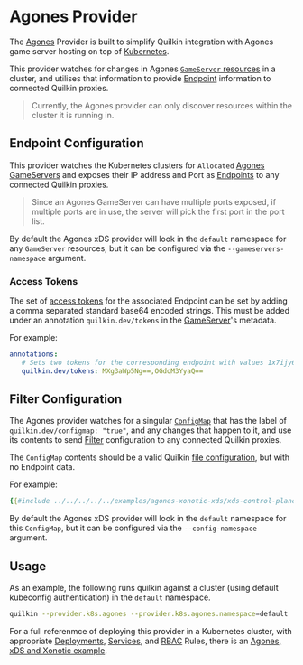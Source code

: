 # Agones Provider

The [Agones] Provider is built to simplify Quilkin integration with Agones
game server hosting on top of [Kubernetes](https://kubernetes.io).

This provider watches for changes in Agones
[`GameServer` resources](https://agones.dev/site/docs/getting-started/create-gameserver/) in a cluster, and
utilises that information to provide [Endpoint][Endpoints] information to connected Quilkin proxies.

> Currently, the Agones provider can only discover resources within the cluster it is running in.

## Endpoint Configuration

This provider watches the Kubernetes clusters for `Allocated`
[Agones GameServers](https://agones.dev/site/docs/reference/gameserver/#gameserver-state-diagram)
and exposes their IP address and Port as [Endpoints] to any connected Quilkin proxies.

> Since an Agones GameServer can have multiple ports exposed, if multiple ports are in
> use, the server will pick the first port in the port list.

By default the Agones xDS provider will look in the `default` namespace for any `GameServer` resources, but it can be
configured via the `--gameservers-namespace` argument.

### Access Tokens

The set of [access tokens](../../proxy.md#specialist-endpoint-metadata) for the associated Endpoint can be
set by adding a comma separated standard base64 encoded strings. This must be added under an annotation
`quilkin.dev/tokens` in the
[GameServer](https://agones.dev/site/docs/reference/agones_crd_api_reference/#agones.dev/v1.GameServer)'s metadata.

For example:

```yaml
annotations:
   # Sets two tokens for the corresponding endpoint with values 1x7ijy6 and 8gj3v2i respectively.
   quilkin.dev/tokens: MXg3aWp5Ng==,OGdqM3YyaQ==
```

## Filter Configuration

The Agones provider watches for a singular [`ConfigMap`](https://kubernetes.io/docs/concepts/configuration/configmap/) 
that has the label of `quilkin.dev/configmap: "true"`, and any changes that happen to it, and use its contents to 
send [Filter] configuration to any connected Quilkin proxies.

The `ConfigMap` contents should be a valid Quilkin [file configuration][configuration], but with no 
Endpoint data.

For example:

```yaml
{{#include ../../../../../examples/agones-xonotic-xds/xds-control-plane.yaml:config-map}}
```

By default the Agones xDS provider will look in the `default` namespace for this `ConfigMap`, but it can be
configured via the `--config-namespace` argument.

## Usage

As an example, the following runs quilkin against a cluster (using default
kubeconfig authentication) in the `default` namespace.

```sh
quilkin --provider.k8s.agones --provider.k8s.agones.namespace=default
```

For a full referenmce of deploying this provider in a Kubernetes cluster, with appropriate [Deployments], [Services],
and [RBAC] Rules, there is an [Agones, xDS and Xonotic example][example].

[Agones]: https://agones.dev
[Endpoints]: ../../proxy.md#endpoints
[Deployments]: https://kubernetes.io/docs/concepts/workloads/controllers/deployment/
[Services]: https://kubernetes.io/docs/concepts/services-networking/service/
[RBAC]: https://kubernetes.io/docs/reference/access-authn-authz/rbac/
[example]: https://github.com/EmbarkStudios/quilkin/tree/{{GITHUB_REF_NAME}}/examples/agones-xonotic-xds
[Filter]: ../../../services/proxy/filters.md
[configuration]: ../../../services/proxy/configuration.md
